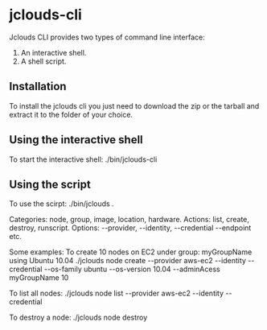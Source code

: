 jclouds-cli
===========

Jclouds CLI provides two types of command line interface:

1) An interactive shell.
2) A shell script.

Installation
-----------
To install the jclouds cli you just need to download the zip or the tarball and extract it to the folder of your choice.

Using the interactive shell
---------------------------
To start the interactive shell:
./bin/jclouds-cli


Using the script
----------------
To use the scirpt:
./bin/jclouds <category> <action> <options> <arguments>.

Categories: node, group, image, location, hardware.
Actions: list, create, destroy, runscript.
Options: --provider, --identity, --credential --endpoint etc.

Some examples:
To create 10 nodes on EC2 under group: myGroupName using Ubuntu 10.04
./jclouds node create --provider aws-ec2 --identity <identity> --credential <credential> --os-family ubuntu --os-version 10.04 --adminAcess myGroupName 10

To list all nodes:
./jclouds node list --provider aws-ec2 --identity <identity> --credential <credential>

To destroy a node:
./jclouds node destroy <node id>





